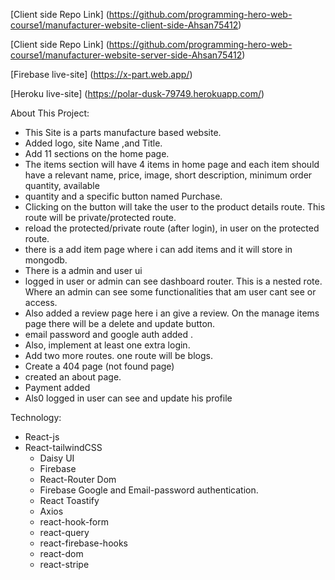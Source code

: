 
[Client side Repo Link] (https://github.com/programming-hero-web-course1/manufacturer-website-client-side-Ahsan75412)

[Client side Repo Link] (https://github.com/programming-hero-web-course1/manufacturer-website-server-side-Ahsan75412)

[Firebase live-site] (https://x-part.web.app/)

[Heroku live-site] (https://polar-dusk-79749.herokuapp.com/)




About This Project:

   * This Site is a parts manufacture based website.
   * Added logo, site Name ,and Title.
   * Add 11 sections on the home page.
   * The items section will have 4 items in home page and each item should have a   relevant name, price, image, short description, minimum order quantity, available
   * quantity and a specific button named Purchase.
   * Clicking on the button will take the user to the product details route. This route will be private/protected route.
   *  reload the protected/private route (after login), in user on the protected route.
   * there is a add item page where i can add items and it will store in mongodb.
   * There is a admin and user ui
   * logged in user or admin can see dashboard router. This is a nested rote. Where an  admin can see some functionalities that am user cant see or access.
   * Also added a review page here i an give a review.
    On the manage items page there will be a delete and update button.
   * email password and google auth added .
   * Also, implement at least one extra login.
   *  Add two more routes. one route will be blogs.
   * Create a 404 page (not found page)
   * created an about page.
   * Payment added
   * Als0 logged in user can see and update his profile

Technology:

* React-js
* React-tailwindCSS
   * Daisy UI
   * Firebase
   * React-Router Dom
   * Firebase Google and Email-password authentication.
   * React Toastify
   * Axios
   * react-hook-form
   * react-query
   * react-firebase-hooks
   * react-dom
   * react-stripe

